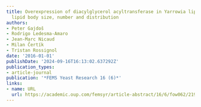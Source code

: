 ```yaml
---
title: Overexpression of diacylglycerol acyltransferase in Yarrowia lipolytica affects
  lipid body size, number and distribution
authors:
- Peter Gajdoš
- Rodrigo Ledesma-Amaro
- Jean-Marc Nicaud
- Milan Čertík
- Tristan Rossignol
date: '2016-01-01'
publishDate: '2024-09-16T16:13:02.637292Z'
publication_types:
- article-journal
publication: '*FEMS Yeast Research 16 (6)*'
links:
- name: URL
  url: https://academic.oup.com/femsyr/article-abstract/16/6/fow062/2197991
---
```

